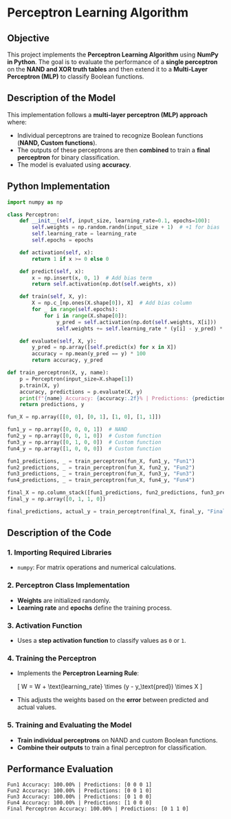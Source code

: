 # Perceptron Learning Algorithm

## Objective
This project implements the **Perceptron Learning Algorithm** using **NumPy in Python**. The goal is to evaluate the performance of a **single perceptron** on the **NAND and XOR truth tables** and then extend it to a **Multi-Layer Perceptron (MLP)** to classify Boolean functions.

## Description of the Model
This implementation follows a **multi-layer perceptron (MLP) approach** where:
- Individual perceptrons are trained to recognize Boolean functions (**NAND, Custom functions**).
- The outputs of these perceptrons are then **combined** to train a **final perceptron** for binary classification.
- The model is evaluated using **accuracy**.

## Python Implementation
```python
import numpy as np

class Perceptron:
    def __init__(self, input_size, learning_rate=0.1, epochs=100):
        self.weights = np.random.randn(input_size + 1)  # +1 for bias
        self.learning_rate = learning_rate
        self.epochs = epochs

    def activation(self, x):
        return 1 if x >= 0 else 0

    def predict(self, x):
        x = np.insert(x, 0, 1)  # Add bias term
        return self.activation(np.dot(self.weights, x))

    def train(self, X, y):
        X = np.c_[np.ones(X.shape[0]), X]  # Add bias column
        for _ in range(self.epochs):
            for i in range(X.shape[0]):
                y_pred = self.activation(np.dot(self.weights, X[i]))
                self.weights += self.learning_rate * (y[i] - y_pred) * X[i]

    def evaluate(self, X, y):
        y_pred = np.array([self.predict(x) for x in X])
        accuracy = np.mean(y_pred == y) * 100
        return accuracy, y_pred

def train_perceptron(X, y, name):
    p = Perceptron(input_size=X.shape[1])
    p.train(X, y)
    accuracy, predictions = p.evaluate(X, y)
    print(f"{name} Accuracy: {accuracy:.2f}% | Predictions: {predictions}")
    return predictions, y

fun_X = np.array([[0, 0], [0, 1], [1, 0], [1, 1]])

fun1_y = np.array([0, 0, 0, 1])  # NAND
fun2_y = np.array([0, 0, 1, 0])  # Custom function
fun3_y = np.array([0, 1, 0, 0])  # Custom function
fun4_y = np.array([1, 0, 0, 0])  # Custom function

fun1_predictions, _ = train_perceptron(fun_X, fun1_y, "Fun1")
fun2_predictions, _ = train_perceptron(fun_X, fun2_y, "Fun2")
fun3_predictions, _ = train_perceptron(fun_X, fun3_y, "Fun3")
fun4_predictions, _ = train_perceptron(fun_X, fun4_y, "Fun4")

final_X = np.column_stack([fun1_predictions, fun2_predictions, fun3_predictions, fun4_predictions])
final_y = np.array([0, 1, 1, 0])

final_predictions, actual_y = train_perceptron(final_X, final_y, "Final Perceptron")
```

## Description of the Code
### **1. Importing Required Libraries**
- `numpy`: For matrix operations and numerical calculations.

### **2. Perceptron Class Implementation**
- **Weights** are initialized randomly.
- **Learning rate** and **epochs** define the training process.

### **3. Activation Function**
- Uses a **step activation function** to classify values as `0` or `1`.

### **4. Training the Perceptron**
- Implements the **Perceptron Learning Rule**:
  
  \[ W = W + \text{learning_rate} \times (y - y_\text{pred}) \times X \]

- This adjusts the weights based on the **error** between predicted and actual values.

### **5. Training and Evaluating the Model**
- **Train individual perceptrons** on NAND and custom Boolean functions.
- **Combine their outputs** to train a final perceptron for classification.

## Performance Evaluation
```text
Fun1 Accuracy: 100.00% | Predictions: [0 0 0 1]
Fun2 Accuracy: 100.00% | Predictions: [0 0 1 0]
Fun3 Accuracy: 100.00% | Predictions: [0 1 0 0]
Fun4 Accuracy: 100.00% | Predictions: [1 0 0 0]
Final Perceptron Accuracy: 100.00% | Predictions: [0 1 1 0]

